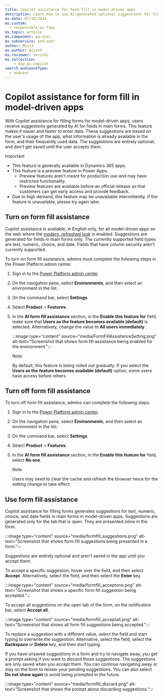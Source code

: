 ```yaml
---
title: Copilot assistance for form fill in model-driven apps 
description: Learn how to use AI-generated optional suggestions for fields in a form.
ms.date: 07/16/2024
ms.custom: 
  - responsible-ai-faqs
ms.topic: article
ms.component: pa-user
ms.subservice: end-user
author: MitiJ 
ms.author: mijosh
ms.reviewer: sericks
ms.collection: 
    - bap-ai-copilot 
search.audienceType: 
  - enduser
---
```


# Copilot assistance for form fill in model-driven apps 

With Copilot assistance for filling forms for model-driven apps, users receive suggestions generated by AI for fields in main forms. This feature makes it easier and faster to enter data. These suggestions are based on the user's usage of the app, what information is already available in the form, and their frequently used data. The suggestions are entirely optional, and don't get saved until the user accepts them.

> [!IMPORTANT]
> - This feature is generally available in Dynamics 365 apps.
> - This feature is a preview feature in Power Apps.
>   - Preview features aren’t meant for production use and may have restricted functionality.
>   - Preview features are available before an official release so that customers can get early access and provide feedback.
> - Due to high demand, this feature may be unavailable intermittently. If the feature is unavailable, please try again later.

## Turn on form fill assistance

Copilot assistance is available, in English only, for all model-driven apps on the web where the [modern, refreshed look](modern-fluent-design.md) is enabled. Suggestions are generated for fields in main forms only. The currently supported field types are text, numeric, choice, and date. Fields that have column security aren't currently supported.

To turn on form fill assistance, admins must complete the following steps in the Power Platform admin center.

1. Sign in to the [Power Platform admin center](https://admin.powerplatform.microsoft.com).
1. On the navigation pane, select **Environments**, and then select an environment in the list.
1. On the command bar, select **Settings**.
1. Select **Product** \> **Features**.
1. In the **AI form fill assistance** section, in the **Enable this feature for** field, make sure that **Users as the feature becomes available (default)** is selected. Alternatively, change the value to **All users immediately**.

    :::image type="content" source="media/FormFillAssistanceSetting.png" alt-text="Screenshot that shows form fill assistance being enabled for the environment.":::

    > [!NOTE]
    > By default, this feature is being rolled out gradually. If you select the **Users as the feature becomes available (default)** option, some users have access before others.

## Turn off form fill assistance

To turn off form fill assistance, admins can complete the following steps.

1. Sign in to the [Power Platform admin center](https://admin.powerplatform.microsoft.com).
1. On the navigation pane, select **Environments**, and then select an environment in the list.
1. On the command bar, select **Settings**.
1. Select **Product** \> **Features**.
1. In the **AI form fill assistance** section, in the **Enable this feature for** field, select **No one**.

    > [!NOTE]
    > Users may need to clear the cache and refresh the browser twice for the setting change to take effect.

## Use form fill assistance 

Copilot assistance for filling forms generates suggestions for text, numeric, choice, and date fields in main forms in model-driven apps. Suggestions are generated only for the tab that is open. They are presented inline in the form.

:::image type="content" source="media/formfill_suggestions.png" alt-text="Screenshot that shows form fill suggestions being presented in a form.":::

Suggestions are entirely optional and aren't saved in the app until you accept them. 

To accept a specific suggestion, hover over the field, and then select **Accept**. Alternatively, select the field, and then select the **Enter** key.

:::image type="content" source="media/formfill_acceptone.png" alt-text="Screenshot that shows a specific form fill suggestion being accepted.":::

To accept all suggestions on the open tab of the form, on the notification bar, select **Accept all**.

:::image type="content" source="media/formfill_acceptall.png" alt-text="Screenshot that shows all form fill suggestions being accepted.":::

To replace a suggestion with a different value, select the field and start typing to overwrite the suggestion. Alternative, select the field, select the **Backspace** or **Delete** key, and then start typing. 

If you have unsaved suggestions in a form and try to navigate away, you get a prompt asking if you want to discard those suggestions. The suggestions are only saved when you accept them. You can continue navigating away or stay on the form to review your pending suggestions. You can also select **Do not show again** to avoid being prompted in the future.

:::image type="content" source="media/formfill_discard.png" alt-text="Screenshot that shows the prompt about discarding suggestions.":::
